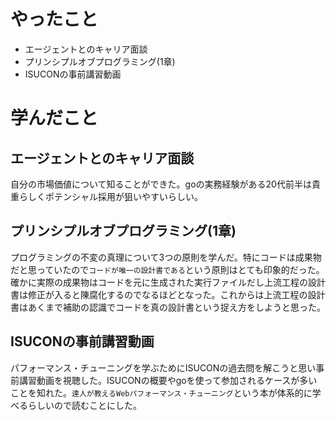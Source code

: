 # やったこと
- エージェントとのキャリア面談
- プリンシプルオブプログラミング(1章)
- ISUCONの事前講習動画

# 学んだこと

## エージェントとのキャリア面談
自分の市場価値について知ることができた。goの実務経験がある20代前半は貴重らしくポテンシャル採用が狙いやすいらしい。

## プリンシプルオブプログラミング(1章)
プログラミングの不変の真理について3つの原則を学んだ。特にコードは成果物だと思っていたので`コードが唯一の設計書である`という原則はとても印象的だった。確かに実際の成果物はコードを元に生成された実行ファイルだし上流工程の設計書は修正が入ると陳腐化するのでなるほどとなった。これからは上流工程の設計書はあくまで補助の認識でコードを真の設計書という捉え方をしようと思った。

## ISUCONの事前講習動画
パフォーマンス・チューニングを学ぶためにISUCONの過去問を解こうと思い事前講習動画を視聴した。ISUCONの概要やgoを使って参加されるケースが多いことを知れた。`達人が教えるWebパフォーマンス・チューニング`という本が体系的に学べるらしいので読むことにした。
